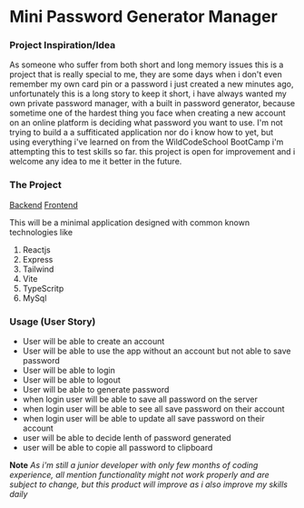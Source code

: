 # Mini Password Generator Manager


### Project Inspiration/Idea

As someone who suffer from both short and long memory issues this is  a project that is really special to me, they are some days when i don't even remember my own card pin
or a password i just created a new minutes ago, unfortunately this is a long story to keep it short, i have always wanted my own private password manager, with a built in password generator, because sometime one of the hardest thing you face when creating a new account on an online platform is deciding what password you want to use. I'm not trying to build a a suffiticated application nor do i know how to yet, but using everything i've learned on from the WildCodeSchool BootCamp i'm attempting this to test skills so far. this project is open for improvement and i welcome any idea to me it better in the future.

### The Project

[Backend](https://github.com/Carly7004/Mini-Password-Generator-Manager/tree/main/api)
[Frontend](https://github.com/Carly7004/Mini-Password-Generator-Manager/tree/main/frontend)

This will be a minimal application designed with common known technologies like 
1. Reactjs
2. Express
3. Tailwind
4. Vite
5. TypeScritp
6. MySql


### Usage (User Story)
- User will be able to create an account
- User will be able to use the app without an account but not able to save password
- User will be able to login
- User will be able to logout
- User will be able to generate password 
- when login user will be able to save all password on the server
- when login user will be able to see all save password on their account
- when login user will be able to update all save password on their account
- user will be able to decide lenth of password generated
- user will be able to copie all password to clipboard


**Note**
*As i'm still a junior developer with only few months of coding experience, all mention functionality might not work properly and are subject to change, but this product will improve as i also improve my skills daily*
